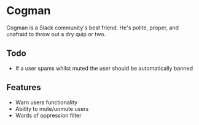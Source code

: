 # Cogman
Cogman is a Slack community's best friend. He's polite, proper, and unafraid to throw out a dry quip or two.

## Todo
- If a user spams whilst muted the user should be automatically banned

## Features
- Warn users functionality
- Ability to mute/unmute users
- Words of oppression filter
